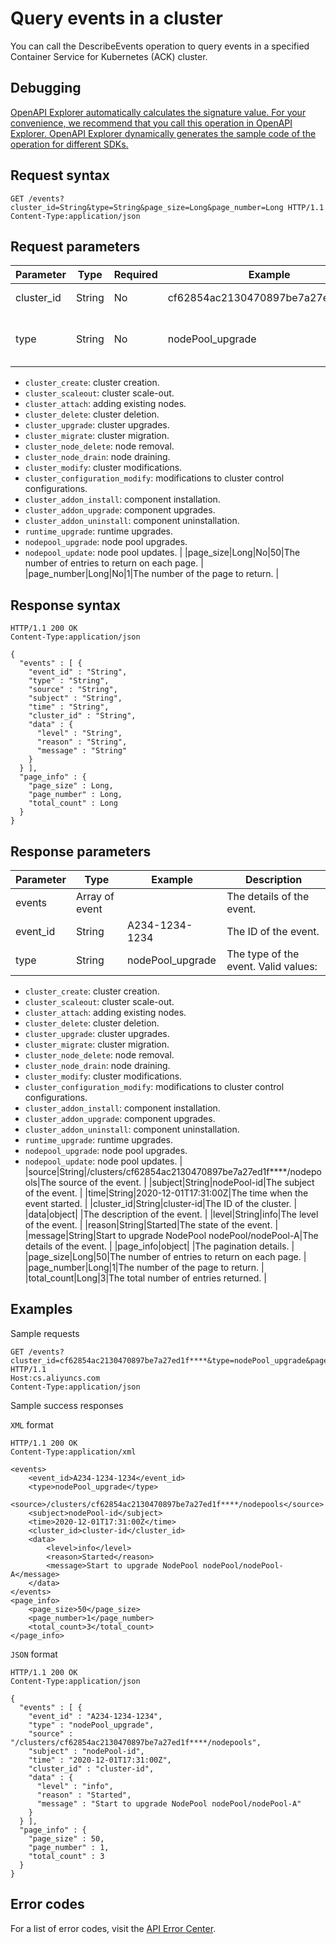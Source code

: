 # Query events in a cluster

You can call the DescribeEvents operation to query events in a specified Container Service for Kubernetes \(ACK\) cluster.

## Debugging

[OpenAPI Explorer automatically calculates the signature value. For your convenience, we recommend that you call this operation in OpenAPI Explorer. OpenAPI Explorer dynamically generates the sample code of the operation for different SDKs.](https://api.aliyun.com/#product=CS&api=DescribeEvents&type=ROA&version=2015-12-15)

## Request syntax

```
GET /events?cluster_id=String&type=String&page_size=Long&page_number=Long HTTP/1.1
Content-Type:application/json
```

## Request parameters

|Parameter|Type|Required|Example|Description|
|---------|----|--------|-------|-----------|
|cluster\_id|String|No|cf62854ac2130470897be7a27ed1f\*\*\*\*|The ID of the cluster. |
|type|String|No|nodePool\_upgrade|The type of the event. Valid values:

 -   `cluster_create`: cluster creation.
-   `cluster_scaleout`: cluster scale-out.
-   `cluster_attach`: adding existing nodes.
-   `cluster_delete`: cluster deletion.
-   `cluster_upgrade`: cluster upgrades.
-   `cluster_migrate`: cluster migration.
-   `cluster_node_delete`: node removal.
-   `cluster_node_drain`: node draining.
-   `cluster_modify`: cluster modifications.
-   `cluster_configuration_modify`: modifications to cluster control configurations.
-   `cluster_addon_install`: component installation.
-   `cluster_addon_upgrade`: component upgrades.
-   `cluster_addon_uninstall`: component uninstallation.
-   `runtime_upgrade`: runtime upgrades.
-   `nodepool_upgrade`: node pool upgrades.
-   `nodepool_update`: node pool updates. |
|page\_size|Long|No|50|The number of entries to return on each page. |
|page\_number|Long|No|1|The number of the page to return. |

## Response syntax

```
HTTP/1.1 200 OK
Content-Type:application/json

{
  "events" : [ {
    "event_id" : "String",
    "type" : "String",
    "source" : "String",
    "subject" : "String",
    "time" : "String",
    "cluster_id" : "String",
    "data" : {
      "level" : "String",
      "reason" : "String",
      "message" : "String"
    }
  } ],
  "page_info" : {
    "page_size" : Long,
    "page_number" : Long,
    "total_count" : Long
  }
}
```

## Response parameters

|Parameter|Type|Example|Description|
|---------|----|-------|-----------|
|events|Array of event| |The details of the event. |
|event\_id|String|A234-1234-1234|The ID of the event. |
|type|String|nodePool\_upgrade|The type of the event. Valid values:

 -   `cluster_create`: cluster creation.
-   `cluster_scaleout`: cluster scale-out.
-   `cluster_attach`: adding existing nodes.
-   `cluster_delete`: cluster deletion.
-   `cluster_upgrade`: cluster upgrades.
-   `cluster_migrate`: cluster migration.
-   `cluster_node_delete`: node removal.
-   `cluster_node_drain`: node draining.
-   `cluster_modify`: cluster modifications.
-   `cluster_configuration_modify`: modifications to cluster control configurations.
-   `cluster_addon_install`: component installation.
-   `cluster_addon_upgrade`: component upgrades.
-   `cluster_addon_uninstall`: component uninstallation.
-   `runtime_upgrade`: runtime upgrades.
-   `nodepool_upgrade`: node pool upgrades.
-   `nodepool_update`: node pool updates. |
|source|String|/clusters/cf62854ac2130470897be7a27ed1f\*\*\*\*/nodepools|The source of the event. |
|subject|String|nodePool-id|The subject of the event. |
|time|String|2020-12-01T17:31:00Z|The time when the event started. |
|cluster\_id|String|cluster-id|The ID of the cluster. |
|data|object| |The description of the event. |
|level|String|info|The level of the event. |
|reason|String|Started|The state of the event. |
|message|String|Start to upgrade NodePool nodePool/nodePool-A|The details of the event. |
|page\_info|object| |The pagination details. |
|page\_size|Long|50|The number of entries to return on each page. |
|page\_number|Long|1|The number of the page to return. |
|total\_count|Long|3|The total number of entries returned. |

## Examples

Sample requests

```
GET /events?cluster_id=cf62854ac2130470897be7a27ed1f****&type=nodePool_upgrade&page_size=50&page_number=1 HTTP/1.1 
Host:cs.aliyuncs.com 
Content-Type:application/json
```

Sample success responses

`XML` format

```
HTTP/1.1 200 OK
Content-Type:application/xml

<events>
    <event_id>A234-1234-1234</event_id>
    <type>nodePool_upgrade</type>
    <source>/clusters/cf62854ac2130470897be7a27ed1f****/nodepools</source>
    <subject>nodePool-id</subject>
    <time>2020-12-01T17:31:00Z</time>
    <cluster_id>cluster-id</cluster_id>
    <data>
        <level>info</level>
        <reason>Started</reason>
        <message>Start to upgrade NodePool nodePool/nodePool-A</message>
    </data>
</events>
<page_info>
    <page_size>50</page_size>
    <page_number>1</page_number>
    <total_count>3</total_count>
</page_info>
```

`JSON` format

```
HTTP/1.1 200 OK
Content-Type:application/json

{
  "events" : [ {
    "event_id" : "A234-1234-1234",
    "type" : "nodePool_upgrade",
    "source" : "/clusters/cf62854ac2130470897be7a27ed1f****/nodepools",
    "subject" : "nodePool-id",
    "time" : "2020-12-01T17:31:00Z",
    "cluster_id" : "cluster-id",
    "data" : {
      "level" : "info",
      "reason" : "Started",
      "message" : "Start to upgrade NodePool nodePool/nodePool-A"
    }
  } ],
  "page_info" : {
    "page_size" : 50,
    "page_number" : 1,
    "total_count" : 3
  }
}
```

## Error codes

For a list of error codes, visit the [API Error Center](https://error-center.alibabacloud.com/status/product/CS).


